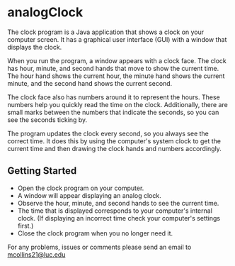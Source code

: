 # analogClock

The clock program is a Java application that shows a clock on your computer screen. It has a graphical user interface (GUI) with a window that displays the clock.

When you run the program, a window appears with a clock face. The clock has hour, minute, and second hands that move to show the current time. The hour hand shows the current hour, the minute hand shows the current minute, and the second hand shows the current second. 

The clock face also has numbers around it to represent the hours. These numbers help you quickly read the time on the clock. Additionally, there are small marks between the numbers that indicate the seconds, so you can see the seconds ticking by.

The program updates the clock every second, so you always see the correct time. It does this by using the computer's system clock to get the current time and then drawing the clock hands and numbers accordingly.

## Getting Started 

- Open the clock program on your computer.
- A window will appear displaying an analog clock.
- Observe the hour, minute, and second hands to see the current time.
- The time that is displayed corresponds to your computer's internal clock. (If displaying an incorrect time check your computer's settings first.)
- Close the clock program when you no longer need it.


For any problems, issues or comments please send an email to mcollins21@luc.edu

